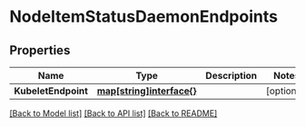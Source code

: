 # NodeItemStatusDaemonEndpoints

## Properties

Name | Type | Description | Notes
------------ | ------------- | ------------- | -------------
**KubeletEndpoint** | [**map[string]interface{}**](map[string]interface{}.md) |  | [optional] 

[[Back to Model list]](../README.md#documentation-for-models) [[Back to API list]](../README.md#documentation-for-api-endpoints) [[Back to README]](../README.md)


